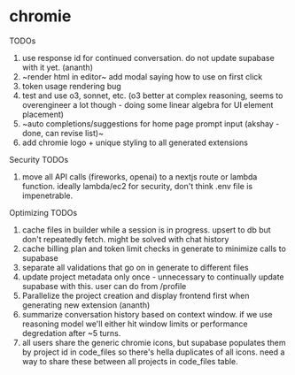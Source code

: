 # chromie

TODOs
1. use response id for continued conversation. do not update supabase with it yet. (ananth)
2. ~render html in editor~ add modal saying how to use on first click
3. token usage rendering bug
4. test and use o3, sonnet, etc. (o3 better at complex reasoning, seems to overengineer a lot though - doing some linear algebra for UI element placement)
5. ~auto completions/suggestions for home page prompt input (akshay - done, can revise list)~
6. add chromie logo + unique styling to all generated extensions

Security TODOs
1. move all API calls (fireworks, openai) to a nextjs route or lambda function. ideally lambda/ec2 for security, don't think .env file is impenetrable.

Optimizing TODOs
1. cache files in builder while a session is in progress. upsert to db but don't repeatedly fetch. might be solved with chat history
2. cache billing plan and token limit checks in generate to minimize calls to supabase 
3. separate all validations that go on in generate to different files 
4. update project metadata only once - unnecessary to continually update supabase with this. user can do from /profile 
5. Parallelize the project creation and display frontend first when generating new extension (ananth)
6. summarize conversation history based on context window. if we use reasoning model we'll either hit window limits or performance degredation after ~5 turns.
7. all users share the generic chromie icons, but supabase populates them by project id in code_files so there's hella duplicates of all icons. need a way to share these between all projects in code_files table.
   

   













   
